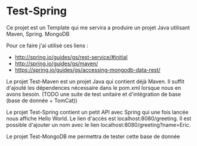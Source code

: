 # Test-Spring

Ce projet est un Template qui me servira a produire un projet Java utilisant Maven, Spring. MongoDB 

Pour ce faire j'ai utilisé ces liens : 
   - http://spring.io/guides/gs/rest-service/#initial
   - http://spring.io/guides/gs/maven/
   - https://spring.io/guides/gs/accessing-mongodb-data-rest/
   
Le projet Test-Maven est un projet Java qui contient déjà Maven. Il suffit d'ajouté les dépendences nécessaire dans le pom.xml lorsque nous en avons besoin. (TODO une suite de test unitaire et d'intégration de base (base de donnée + TomCat))

Le projet Test-Spring contient un petit API avec Spring qui une fois lancée nous affiche Hello World. Le lien d'accès est localhost:8080/greeting. Il est possible d'ajouter un nom avec le lien localhost:8080/greeting?name=Eric. 

Le projet Test-MongoDB me permettra de tester cette base de donnée
